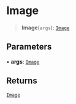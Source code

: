 # Image

> **Image**(`args`): [`Image`](reference/functions/Image.md)

## Parameters

• **args**: [`Image`](reference/functions/Image.md)

## Returns

[`Image`](reference/functions/Image.md)
